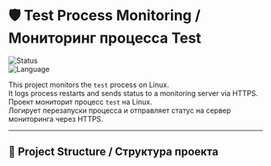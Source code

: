 # 🛡️ Test Process Monitoring / Мониторинг процесса Test

![Status](https://img.shields.io/badge/status-active-brightgreen)  
![Language](https://img.shields.io/badge/language-bash-blue)  

This project monitors the `test` process on Linux.  
It logs process restarts and sends status to a monitoring server via HTTPS.  
Проект мониторит процесс `test` на Linux.  
Логирует перезапуски процесса и отправляет статус на сервер мониторинга через HTTPS.

---

## 📂 Project Structure / Структура проекта

